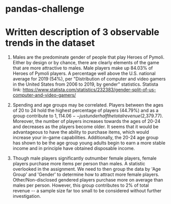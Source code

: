 # pandas-challenge

# Written description of 3 observable trends in the dataset

1.  Males are the predominate gender of people that play Heroes of Pymoli. Either by design or by chance, there are clearly elements of the game that are more attractive to males. Male players make up 84.03% of Heroes of Pymoli players. A percentage well above the U.S. national average for 2019 (54%), per "Distribution of computer and video gamers in the United States from 2006 to 2019, by gender" statistics.
    Statista link: https://www.statista.com/statistics/232383/gender-split-of-us-computer-and-video-gamers/

2.  Spending and age groups may be correlated. Players between the ages of 20 to 24 hold the highest percentage of players (44.79%) and as a group contribute to $1,114.06 -- just under half the total revenue ($2,379.77). Moreover, the number of players increases towards the ages of 20-24 and decreases as the players become older. It seems that it would be advantageous to have the ability to purchase items, which would increase your in-game capabilities. Additionally, the 20-24 age group has shown to be the age group young adults begin to earn a more stable income and in principle have obtained disposable income. 

3.  Though male players significantly outnumber female players, female players purchase more items per person than males. A statistic overlooked in the assignment. We need to then group the data by 'Age Group' and 'Gender' to determine how to attract more female players. Other/Non-disclosed gendered players purchase more on average than males per person. However, this group contributes to 2% of total revenue -- a sample size far too small to be considered without further investigation. 
